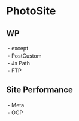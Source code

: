 # PhotoSite  

## WP  
・except                                
・PostCustom  
・Js Path  
・FTP

## Site Performance
・Meta  
・OGP
